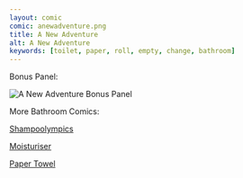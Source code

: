 ```yaml
---
layout: comic
comic: anewadventure.png
title: A New Adventure
alt: A New Adventure
keywords: [toilet, paper, roll, empty, change, bathroom]
---
```




Bonus Panel:

![A New Adventure Bonus Panel](/images/anewadventure_bonus.png)

More Bathroom Comics:

[Shampoolympics](https://lolnein.com/2018/04/19/shampoolympics/)

[Moisturiser](https://lolnein.com/2018/01/24/moisturiser/)

[Paper Towel](https://lolnein.com/2017/04/25/papertowel/)

